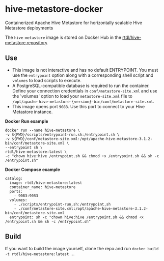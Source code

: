 # hive-metastore-docker
Containerized Apache Hive Metastore for horizontally scalable Hive Metastore deployments

The `hive-metastore` image is stored on Docker Hub in the [rtdl/hive-metastore repository](https://hub.docker.com/repository/docker/rtdl/hive-metastore).

## Use
* This image is not interactive and has no default ENTRYPOINT. You must use the `entrypoint` option along with a corresponding shell script and `volumes` to load scripts to execute.
* A PostgreSQL-compatible database is required to run the container. Define your connection credentials in `conf/metastore-site.xml` and use the 'volumes' option to load your `metastore-site.xml` file to `/opt/apache-hive-metastore-{version}-bin/conf/metastore-site.xml`.
* This image opens port `9083`. Use this port to connect to your Hive Metastore instance.

**Docker Run example**
```
docker run --name hive-metastore \
-v ${PWD}/scripts/entrypoint-run.sh:/entrypoint.sh \
-v ${PWD}/conf/metastore-site.xml:/opt/apache-hive-metastore-3.1.2-bin/conf/metastore-site.xml \
--entrypoint sh \
rtdl/hive-metastore:latest \
-c "chown hive:hive /entrypoint.sh && chmod +x /entrypoint.sh && sh -c /entrypoint.sh"
```

**Docker Compose example**
```
catalog:
  image: rtdl/hive-metastore:latest
  container_name: hive-metastore
  ports:
    - 9083:9083
  volumes:
    - ./scripts/entrypoint-run.sh:/entrypoint.sh
    - ./conf/metastore-site.xml:/opt/apache-hive-metastore-3.1.2-bin/conf/metastore-site.xml
  entrypoint: sh -c "chown hive:hive /entrypoint.sh && chmod +x /entrypoint.sh && sh -c /entrypoint.sh"
```

## Build
If you want to build the image yourself, clone the repo and run `docker build -t rtdl/hive-metastore:latest .`.
